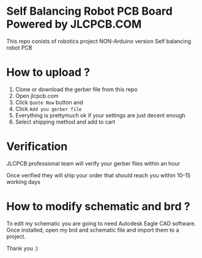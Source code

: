 # Self Balancing Robot PCB Board Powered by JLCPCB.COM
This repo conists of robotics project NON-Arduino version Self balancing robot PCB

# How to upload ?
1. Clone or download the gerber file from this repo
2. Open jlcpcb.com
3. Click `Quote Now` button and 
4. Click `Add you gerber file`
5. Everything is prettymuch ok if your settings are just decent enough
6. Select shipping method and add to cart

# Verification
JLCPCB professional team will verify your gerber files within an hour

Once verified they will ship your order that should reach you within 10-15 working days

# How to modify schematic and brd ?
To edit my schematic you are going to need Autodesk Eagle CAD software. Once installed, open my brd and schematic file and import them to a project.



Thank you :)
